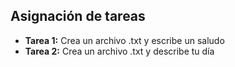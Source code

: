 ## Asignación de tareas 
- **Tarea 1:** Crea un archivo .txt y escribe un saludo
- **Tarea 2:** Crea un archivo .txt y describe tu día
